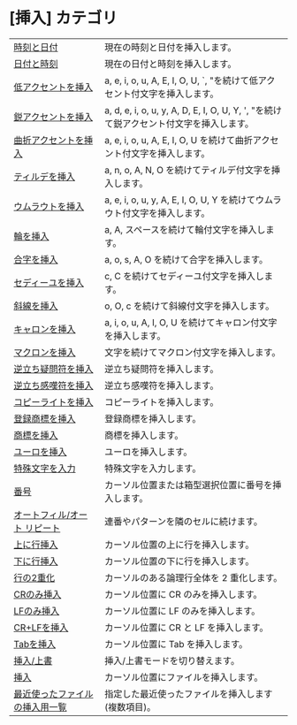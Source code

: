 # \[挿入\] カテゴリ

|     |     |
| --- | --- |
| [時刻と日付](../edit/insert_date) | 現在の時刻と日付を挿入します。 |
| [日付と時刻](../edit/insert_date_time) | 現在の日付と時刻を挿入します。 |
| [低アクセントを挿入](../edit/insert_grave) | a, e, i, o, u, A, E, I, O, U, \`, "を続けて低アクセント付文字を挿入します。 |
| [鋭アクセントを挿入](../edit/insert_acute) | a, d, e, i, o, u, y, A, D, E, I, O, U, Y, ', "を続けて鋭アクセント付文字を挿入します。 |
| [曲折アクセントを挿入](../edit/insert_circumflex) | a, e, i, o, u, A, E, I, O, U を続けて曲折アクセント付文字を挿入します。 |
| [ティルデを挿入](../edit/insert_tilde) | a, n, o, A, N, O を続けてティルデ付文字を挿入します。 |
| [ウムラウトを挿入](../edit/insert_diaeresis) | a, e, i, o, u, y, A, E, I, O, U, Y を続けてウムラウト付文字を挿入します。 |
| [輪を挿入](../edit/insert_ring_above) | a, A, スペースを続けて輪付文字を挿入します。 |
| [合字を挿入](../edit/insert_ligature) | a, o, s, A, O を続けて合字を挿入します。 |
| [セディーユを挿入](../edit/insert_cedilla) | c, C を続けてセディーユ付文字を挿入します。 |
| [斜線を挿入](../edit/insert_stroke) | o, O, c を続けて斜線付文字を挿入します。 |
| [キャロンを挿入](../edit/insert_caron) | a, i, o, u, A, I, O, U を続けてキャロン付文字を挿入します。 |
| [マクロンを挿入](../edit/insert_macron) | 文字を続けてマクロン付文字を挿入します。 |
| [逆立ち疑問符を挿入](../edit/insert_inverted_question) | 逆立ち疑問符を挿入します。 |
| [逆立ち感嘆符を挿入](../edit/insert_inverted_exclamation) | 逆立ち感嘆符を挿入します。 |
| [コピーライトを挿入](../edit/insert_copyright) | コピーライトを挿入します。 |
| [登録商標を挿入](../edit/insert_registered) | 登録商標を挿入します。 |
| [商標を挿入](../edit/insert_trademark) | 商標を挿入します。 |
| [ユーロを挿入](../edit/insert_euro) | ユーロを挿入します。 |
| [特殊文字を入力](../edit/insert_control) | 特殊文字を入力します。 |
| [番号](../edit/numbering) | カーソル位置または箱型選択位置に番号を挿入します。 |
| [オートフィル/オート リピート](../edit/auto_fill) | 連番やパターンを隣のセルに続けます。 |
| [上に行挿入](../edit/line_open_above) | カーソル位置の上に行を挿入します。 |
| [下に行挿入](../edit/line_open_below) | カーソル位置の下に行を挿入します。 |
| [行の2重化](../edit/duplicate_line) | カーソルのある論理行全体を 2 重化します。 |
| [CRのみ挿入](../edit/insert_cr) | カーソル位置に CR のみを挿入します。 |
| [LFのみ挿入](../edit/insert_lf) | カーソル位置に LF のみを挿入します。 |
| [CR+LFを挿入](../edit/insert_cr_lf) | カーソル位置に CR と LF を挿入します。 |
| [Tabを挿入](../edit/insert_tab) | カーソル位置に Tab を挿入します。 |
| [挿入/上書](../edit/insert) | 挿入/上書モードを切り替えます。 |
| [挿入](../file/file_insert) | カーソル位置にファイルを挿入します。 |
| [最近使ったファイルの挿入用一覧](../file/file_mru_insert1) | 指定した最近使ったファイルを挿入します (複数項目)。 |
